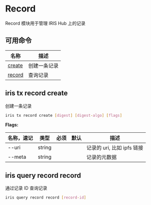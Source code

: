 # Record

Record 模块用于管理 IRIS Hub 上的记录

## 可用命令

| 名称                                | 描述         |
| ----------------------------------- | ------------ |
| [create](#iris-tx-record-create)    | 创建一条记录 |
| [record](#iris-query-record-record) | 查询记录     |

## iris tx record create

创建一条记录

```bash
iris tx record create [digest] [digest-algo] [flags]
```

**Flags:**

| 名称，速记 | 类型   | 必须 | 默认 | 描述                       |
| ---------- | ------ | ---- | ---- | -------------------------- |
| --uri      | string |      |      | 记录的 uri, 比如 ipfs 链接 |
| --meta     | string |      |      | 记录的元数据               |

## iris query record record

通过记录 ID 查询记录

```bash
iris query record record [record-id]
```
